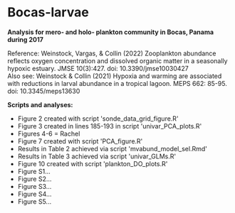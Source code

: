 # Bocas-larvae

**Analysis for mero- and holo- plankton community in Bocas, Panama during 2017**

Reference: Weinstock, Vargas, & Collin (2022) Zooplankton abundance reflects oxygen concentration and dissolved organic matter in a seasonally hypoxic estuary. JMSE 10(3):427. doi: 10.3390/jmse10030427  
Also see: Weinstock & Collin (2021) Hypoxia and warming are associated with reductions in larval abundance in a tropical lagoon. MEPS 662: 85-95. doi: 10.3345/meps13630  

**Scripts and analyses:**
 * Figure 2 created with script 'sonde_data_grid_figure.R'
 * Figure 3 created in lines 185-193 in script 'univar_PCA_plots.R'
 * Figures 4-6 = Rachel
 * Figure 7 created with script 'PCA_figure.R'
 * Results in Table 2 achieved via script 'mvabund_model_sel.Rmd'
 * Results in Table 3 achieved via script 'univar_GLMs.R'
 * Figure 10 created with script 'plankton_DO_plots.R'
 * Figure S1...
 * Figure S2...
 * Figure S3...
 * Figure S4...
 * Figure S5...

